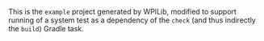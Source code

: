 This is the `example` project generated by WPILib, modified to support running of a system test as a dependency of the `check` (and thus indirectly the `build`) Gradle task.



